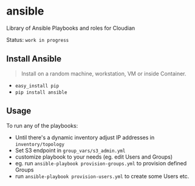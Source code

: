 # ansible
Library of Ansible Playbooks and roles for Cloudian

Status: `work in progress`

## Install Ansible

> Install on a random machine, workstation, VM or inside Container.

- `easy_install pip`
- `pip install ansible`

## Usage

To run any of the playbooks:

- Until there's a dynamic inventory adjust IP addresses in `inventory/topology`
- Set S3 endpoint in `group_vars/s3_admin.yml`
- customize playbook to your needs (eg. edit Users and Groups)
- eg. run `ansible-playbook provision-groups.yml` to provision defined Groups
- run `ansible-playbook provision-users.yml` to create some Users etc.
